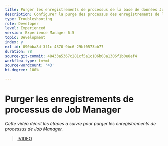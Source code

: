 ```yaml
---
title: Purger les enregistrements de processus de la base de données Job Manager
description: Configurer la purge des processus des enregistrements de la base de données Job Manager
type: Troubleshooting
role: Developer
level: Experienced
version: Experience Manager 6.5
topic: Development
index: y
exl-id: 090bba8d-3f1c-4370-9bc6-29bf0573bb77
duration: 78
source-git-commit: 48433a5367c281cf5a1c106b08a1306f1b0e8ef4
workflow-type: tm+mt
source-wordcount: '43'
ht-degree: 100%

---
```


# Purger les enregistrements de processus de Job Manager

*Cette vidéo décrit les étapes à suivre pour purger les enregistrements de processus de Job Manager.*

>[!VIDEO](https://video.tv.adobe.com/v/3437669?quality=12&learn=on&captions=fre_fr)
